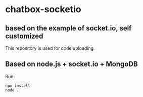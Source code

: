 # chatbox-socketio
based on the example of socket.io, self customized
--------------------------------------------------
This repository is used for code uploading.

Based on node.js + socket.io + MongoDB
--------------------------------------------------
Run:
```
npm install
node .
```
